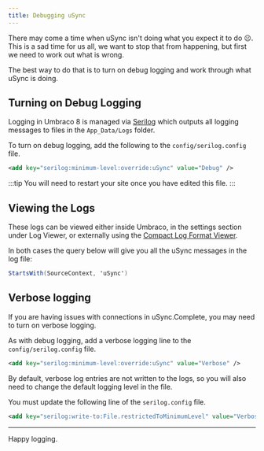 ```yaml
---
title: Debugging uSync
---
```


There may come a time when uSync isn't doing what you expect it to do ☹. This is a sad time for us all, we want to stop that from happening, but first we need to work out what is wrong.

The best way to do that is to turn on debug logging and work through what uSync is doing. 

## Turning on Debug Logging

Logging in Umbraco 8 is managed via [Serilog](https://our.umbraco.com/documentation/Fundamentals/Code/Debugging/Logging/) which outputs all logging messages to files in the `App_Data/Logs` folder.

To turn on debug logging, add the following to the `config/serilog.config` file. 

```xml title="/config/serilog.config"
<add key="serilog:minimum-level:override:uSync" value="Debug" />
```

:::tip 
You will need to restart your site once you have edited this file.
:::

## Viewing the Logs
These logs can be viewed either inside Umbraco, in the settings section under Log Viewer, or externally using the [Compact Log Format Viewer](https://github.com/warrenbuckley/Compact-Log-Format-Viewer).

In both cases the query below will give you all the uSync messages in the log file: 

```cs
StartsWith(SourceContext, 'uSync')
```


## Verbose logging 
If you are having issues with connections in uSync.Complete, you may need to turn on verbose logging. 

As with debug logging, add a verbose logging line to the `config/serilog.config` file. 

```xml title="/config/serilog.config"
<add key="serilog:minimum-level:override:uSync" value="Verbose" />
```

By default, verbose log entries are not written to the logs, so you will also need to change the default logging level in the file.

You must update the following line of the `serilog.config` file.

```xml title="/config/serilog.config"
<add key="serilog:write-to:File.restrictedToMinimumLevel" value="Verbose" />
```

----

Happy logging.